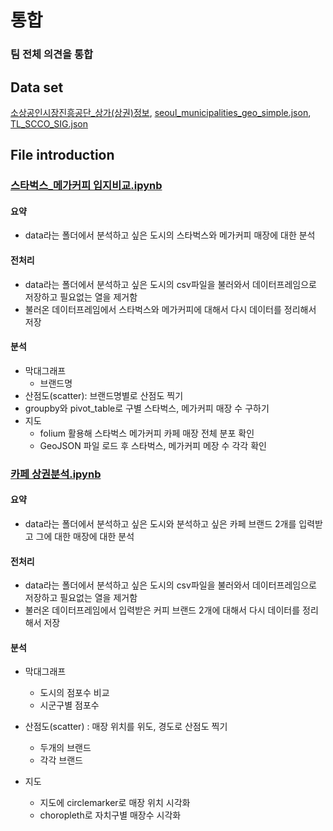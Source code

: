 # 통합
### 팀 전체 의견을 통합  

## Data set
[소상공인시장진흥공단_상가(상권)정보](https://www.data.go.kr/data/15012005/fileData.do), [seoul_municipalities_geo_simple.json](https://github.com/CodeDiary18/Commercial-Districts-Analysis/blob/main/data/seoul_municipalities_geo_simple.json), [TL_SCCO_SIG.json](https://github.com/CodeDiary18/Commercial-Districts-Analysis/blob/main/data/TL_SCCO_SIG.json)


## File introduction
### [스타벅스_메가커피 입지비교.ipynb](https://github.com/CodeDiary18/Commercial-Districts-Analysis/blob/main/%ED%86%B5%ED%95%A9/%EC%8A%A4%ED%83%80%EB%B2%85%EC%8A%A4_%EB%A9%94%EA%B0%80%EC%BB%A4%ED%94%BC%20%EC%9E%85%EC%A7%80%EB%B9%84%EA%B5%90.ipynb)
#### 요약
* data라는 폴더에서 분석하고 싶은 도시의 스타벅스와 메가커피 매장에 대한 분석


#### 전처리
* data라는 폴더에서 분석하고 싶은 도시의 csv파일을 불러와서 데이터프레임으로 저장하고 필요없는 열을 제거함
* 불러온 데이터프레임에서 스타벅스와 메가커피에 대해서 다시 데이터를 정리해서 저장


#### 분석
* 막대그래프
  * 브랜드명 
* 산점도(scatter): 브랜드명별로 산점도 찍기
* groupby와 pivot_table로 구별 스타벅스, 메가커피 매장 수 구하기
* 지도
  * folium 활용해 스타벅스 메가커피 카페 매장 전체 분포 확인
  * GeoJSON 파일 로드 후 스타벅스, 메가커피 메장 수 각각 확인
 


### [카페 상권분석.ipynb](https://github.com/CodeDiary18/Commercial-Districts-Analysis/blob/main/%ED%86%B5%ED%95%A9/%EC%B9%B4%ED%8E%98%20%EC%83%81%EA%B6%8C%EB%B6%84%EC%84%9D.ipynb)
#### 요약
* data라는 폴더에서 분석하고 싶은 도시와 분석하고 싶은 카페 브랜드 2개를 입력받고 그에 대한 매장에 대한 분석


#### 전처리
* data라는 폴더에서 분석하고 싶은 도시의 csv파일을 불러와서 데이터프레임으로 저장하고 필요없는 열을 제거함
* 불러온 데이터프레임에서 입력받은 커피 브랜드 2개에 대해서 다시 데이터를 정리해서 저장


#### 분석
* 막대그래프
  * 도시의 점포수 비교
  * 시군구별 점포수

* 산점도(scatter) : 매장 위치를 위도, 경도로 산점도 찍기
  * 두개의 브랜드
  * 각각 브랜드

* 지도
  * 지도에 circlemarker로 매장 위치 시각화
  * choropleth로 자치구별 매장수 시각화
